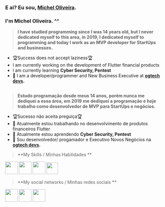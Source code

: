 ### E ai? Eu sou, [Michel Oliveira](https://www.linkedin.com/in/micheloliveiras/). 
### I'm Michel Oliveira. ^^

>**I have studied programming since I was 14 years old, but I never dedicated myself to this area, in 2019, I dedicated myself to programming and today I work as an MVP developer for StartUps and businesses.**

- 🏆Success does not accept laziness🏆
-  I am currently working on the development of Flutter financial products
-  I am currently learning **Cyber ​​Security, Pentest**
- 💬 I am a developer/programmer and New Business Executive at **[ogtech devs](https://www.linkedin.com/company/ogtechdevs/).**

##

>**Estudo programação desde meus 14 anos, porém nunca me dediquei a essa área, em 2019 me dediquei a programação e hoje trabalho como desenvolvedor de MVP para StartUps e negócios.**

- 🏆Sucesso não aceita preguiça🏆 
- 🔭 Atualmente estou trabalhando no desenvolvimento de produtos financeiros Flutter 
- 🌱 Atualmente estou aprendendo **Cyber Security, Pentest** 
- 💬 Sou desenvolvedor/ progamador e Executivo Novos Negócios na **[ogtech devs](https://www.linkedin.com/company/ogtechdevs/).**



> **My Skills / Minhas Habilidades  **

<img src='https://cdn.icon-icons.com/icons2/2108/PNG/512/flutter_icon_130936.png' width='40px'> <img src='https://pbs.twimg.com/profile_images/993555605078994945/Yr-pWI4G.jpg' width='40px'> <img src='https://encrypted-tbn0.gstatic.com/images?q=tbn%3AANd9GcQj2noMOfz2H5Jl-AM5XWyHUJ8DY50DciBRkQ&usqp=CAU' width='40px'> <img src='https://intellipaat.com/mediaFiles/2019/02/Solidity-Logo.jpg' width='37px'> 




> **My social networks / Minhas redes sociais ** 

[<img width='40px' src='https://encrypted-tbn0.gstatic.com/images?q=tbn%3AANd9GcQAyPXHOk27_8BVJkWr1aK0I6uYzVfN-MIFwA&usqp=CAU'>](https://instagram.com/michel.oliveiras) [<img width='40px' src='https://lh3.googleusercontent.com/wIf3HtczQDjHzHuu7vezhqNs0zXAG85F7VmP7nhsTxO3OHegrVXlqIh_DWBYi86FTIGk'>](https://twitter.com/oliveiramsdevs)  [<img width='40px' src='https://encrypted-tbn0.gstatic.com/images?q=tbn%3AANd9GcTZo5-hu4ljBUa_wkUtCb8-MeGtuOQ0MD_wIQ&usqp=CAU'>](https://www.linkedin.com/in/micheloliveiras)



